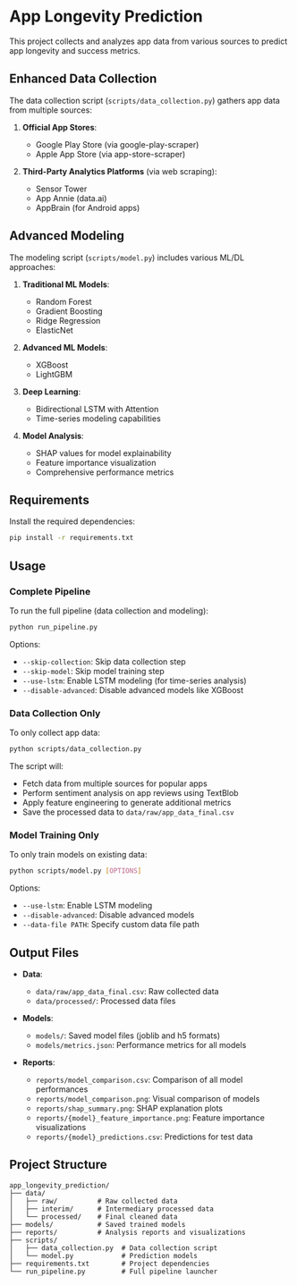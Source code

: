 # App Longevity Prediction

This project collects and analyzes app data from various sources to predict app longevity and success metrics.

## Enhanced Data Collection

The data collection script (`scripts/data_collection.py`) gathers app data from multiple sources:

1. **Official App Stores**:
   - Google Play Store (via google-play-scraper)
   - Apple App Store (via app-store-scraper)

2. **Third-Party Analytics Platforms** (via web scraping):
   - Sensor Tower
   - App Annie (data.ai)
   - AppBrain (for Android apps)

## Advanced Modeling 

The modeling script (`scripts/model.py`) includes various ML/DL approaches:

1. **Traditional ML Models**:
   - Random Forest
   - Gradient Boosting
   - Ridge Regression
   - ElasticNet

2. **Advanced ML Models**:
   - XGBoost
   - LightGBM
   
3. **Deep Learning**:
   - Bidirectional LSTM with Attention
   - Time-series modeling capabilities

4. **Model Analysis**:
   - SHAP values for model explainability
   - Feature importance visualization
   - Comprehensive performance metrics

## Requirements

Install the required dependencies:

```bash
pip install -r requirements.txt
```

## Usage

### Complete Pipeline

To run the full pipeline (data collection and modeling):

```bash
python run_pipeline.py
```

Options:
- `--skip-collection`: Skip data collection step
- `--skip-model`: Skip model training step
- `--use-lstm`: Enable LSTM modeling (for time-series analysis)
- `--disable-advanced`: Disable advanced models like XGBoost

### Data Collection Only

To only collect app data:

```bash
python scripts/data_collection.py
```

The script will:
- Fetch data from multiple sources for popular apps
- Perform sentiment analysis on app reviews using TextBlob
- Apply feature engineering to generate additional metrics
- Save the processed data to `data/raw/app_data_final.csv`

### Model Training Only

To only train models on existing data:

```bash
python scripts/model.py [OPTIONS]
```

Options:
- `--use-lstm`: Enable LSTM modeling
- `--disable-advanced`: Disable advanced models
- `--data-file PATH`: Specify custom data file path

## Output Files

- **Data**: 
  - `data/raw/app_data_final.csv`: Raw collected data
  - `data/processed/`: Processed data files

- **Models**:
  - `models/`: Saved model files (joblib and h5 formats)
  - `models/metrics.json`: Performance metrics for all models

- **Reports**:
  - `reports/model_comparison.csv`: Comparison of all model performances
  - `reports/model_comparison.png`: Visual comparison of models
  - `reports/shap_summary.png`: SHAP explanation plots
  - `reports/{model}_feature_importance.png`: Feature importance visualizations
  - `reports/{model}_predictions.csv`: Predictions for test data

## Project Structure

```
app_longevity_prediction/
├── data/
│   ├── raw/          # Raw collected data
│   ├── interim/      # Intermediary processed data
│   └── processed/    # Final cleaned data
├── models/           # Saved trained models
├── reports/          # Analysis reports and visualizations
├── scripts/
│   ├── data_collection.py  # Data collection script
│   └── model.py            # Prediction models
├── requirements.txt        # Project dependencies
└── run_pipeline.py         # Full pipeline launcher
``` 
